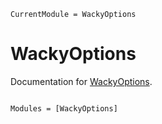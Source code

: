 ```@meta
CurrentModule = WackyOptions
```

# WackyOptions

Documentation for [WackyOptions](https://x.com/tester/WackyOptions.jl).

```@index
```

```@autodocs
Modules = [WackyOptions]
```
